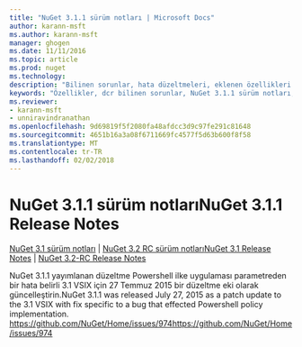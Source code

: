 ```yaml
---
title: "NuGet 3.1.1 sürüm notları | Microsoft Docs"
author: karann-msft
ms.author: karann-msft
manager: ghogen
ms.date: 11/11/2016
ms.topic: article
ms.prod: nuget
ms.technology: 
description: "Bilinen sorunlar, hata düzeltmeleri, eklenen özellikleri ve dcr NuGet 3.1.1 dahil etmek için sürüm notları."
keywords: "Özellikler, dcr bilinen sorunlar, NuGet 3.1.1 sürüm notları, hata düzeltmeleri eklendi"
ms.reviewer:
- karann-msft
- unniravindranathan
ms.openlocfilehash: 9d69819f5f2080fa48afdcc3d9c97fe291c81648
ms.sourcegitcommit: 4651b16a3a08f6711669fc4577f5d63b600f8f58
ms.translationtype: MT
ms.contentlocale: tr-TR
ms.lasthandoff: 02/02/2018
---
```

# <a name="nuget-311-release-notes"></a><span data-ttu-id="29751-104">NuGet 3.1.1 sürüm notları</span><span class="sxs-lookup"><span data-stu-id="29751-104">NuGet 3.1.1 Release Notes</span></span>

<span data-ttu-id="29751-105">[NuGet 3.1 sürüm notları](../release-notes/nuget-3.1.md) | [NuGet 3.2 RC sürüm notları](../release-notes/nuget-3.2-RC.md)</span><span class="sxs-lookup"><span data-stu-id="29751-105">[NuGet 3.1 Release Notes](../release-notes/nuget-3.1.md) | [NuGet 3.2-RC Release Notes](../release-notes/nuget-3.2-RC.md)</span></span>

<span data-ttu-id="29751-106">NuGet 3.1.1 yayımlanan düzeltme Powershell ilke uygulaması parametreden bir hata belirli 3.1 VSIX için 27 Temmuz 2015 bir düzeltme eki olarak güncelleştirin.</span><span class="sxs-lookup"><span data-stu-id="29751-106">NuGet 3.1.1 was released July 27, 2015 as a patch update to the 3.1 VSIX with fix specific to a bug that effected Powershell policy implementation.</span></span>
[<span data-ttu-id="29751-107">https://github.com/NuGet/Home/issues/974</span><span class="sxs-lookup"><span data-stu-id="29751-107">https://github.com/NuGet/Home/issues/974</span></span>](https://github.com/NuGet/Home/issues/974)